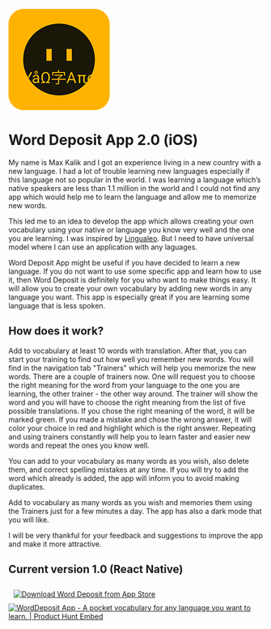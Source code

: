 ![Word Deposit logo](logo.png)

# Word Deposit App 2.0 (iOS)

My name is Max Kalik and I got an experience living in a new country with a new language. I had a lot of trouble learning new languages especially if this language not so popular in the world. I was learning a language which’s native speakers are less than 1.1 million in the world and I could not find any app which would help me to learn the language and allow me to memorize new words.

This led me to an idea to develop the app which allows creating your own vocabulary using your native or language you know very well and the one you are learning. I was inspired by [Lingualeo](https://github.com/LinguaLeo). But I need to have universal model where I can use an application with any laguages.

Word Deposit App might be useful if you have decided to learn a new language. If you do not want to use some specific app and learn how to use it, then Word Deposit is definitely for you who want to make things easy. It will allow you to create your own vocabulary by adding new words in any language you want. This app is especially great if you are learning some language that is less spoken.

## How does it work?

Add to vocabulary at least 10 words with translation.  After that, you can start your training to find out how well you remember new words. You will find in the navigation tab "Trainers" which will help you memorize the new words. There are a couple of trainers now. One will request you to choose the right meaning for the word from your language to the one you are learning, the other trainer - the other way around. The trainer will show the word and you will have to choose the right meaning from the list of five possible translations. If you chose the right meaning of the word, it will be marked green. If you made a mistake and chose the wrong answer, it will color your choice in red and highlight which is the right answer. Repeating and using trainers constantly will help you to learn faster and easier new words and repeat the ones you know well.

You can add to your vocabulary as many words as you wish, also delete them, and correct spelling mistakes at any time. If you will try to add the word which already is added, the app will inform you to avoid making duplicates.

Add to vocabulary as many words as you wish and memories them using the Trainers just for a few minutes a day.  The app has also a dark mode that you will like.

I will be very thankful for your feedback and suggestions to improve the app and make it more attractive.

## Current version 1.0 (React Native)

<a href="https://apps.apple.com/lv/app/word-deposit/id1513427605"><img style="height: 54px; width: auto; padding: 10px" height="54px" src="https://www.worddeposit.com/images/Download_on_the_App_Store_Badge_US-UK_RGB_blk.svg" alt="Download Word Deposit from App Store"></a> <a href="https://www.producthunt.com/posts/worddeposit-app?utm_source=badge-featured&utm_medium=badge&utm_souce=badge-worddeposit-app" target="_blank"> <img src="https://api.producthunt.com/widgets/embed-image/v1/featured.svg?post_id=220527&theme=light" alt="WordDeposit App - A pocket vocabulary for any language you want to learn. | Product Hunt Embed" style="width: 250px; height: 54px;" width="250px" height="54px"></a>


